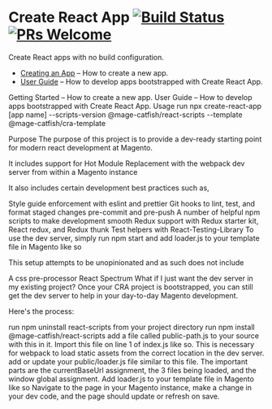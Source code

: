 # Create React App [![Build Status](https://dev.azure.com/facebook/create-react-app/_apis/build/status/facebook.create-react-app?branchName=master)](https://dev.azure.com/facebook/create-react-app/_build/latest?definitionId=1&branchName=master) [![PRs Welcome](https://img.shields.io/badge/PRs-welcome-green.svg)](https://github.com/facebook/create-react-app/blob/master/CONTRIBUTING.md)

Create React apps with no build configuration.

- [Creating an App](#creating-an-app) – How to create a new app.
- [User Guide](https://facebook.github.io/create-react-app/) – How to develop apps bootstrapped with Create React App.

Getting Started – How to create a new app.
User Guide – How to develop apps bootstrapped with Create React App.
Usage
run npx create-react-app [app name] --scripts-version @mage-catfish/react-scripts --template @mage-catfish/cra-template

Purpose
The purpose of this project is to provide a dev-ready starting point for modern react development at Magento.

It includes support for Hot Module Replacement with the webpack dev server from within a Magento instance

It also includes certain development best practices such as,

Style guide enforcement with eslint and prettier
Git hooks to lint, test, and format staged changes pre-commit and pre-push
A number of helpful npm scripts to make development smooth
Redux support with Redux starter kit, React redux, and Redux thunk
Test helpers with React-Testing-Library
To use the dev server, simply run npm start and add loader.js to your template file in Magento like so

<script src="http://localhost:3000/loader.js"></script>

This setup attempts to be unopinionated and as such does not include

A css pre-processor
React Spectrum
What if I just want the dev server in my existing project?
Once your CRA project is bootstrapped, you can still get the dev server to help in your day-to-day Magento development.

Here's the process:

run npm uninstall react-scripts from your project directory
run npm install @mage-catfish/react-scripts
add a file called public-path.js to your source with this in it. Import this file on line 1 of index.js like so. This is necessary for webpack to load static assets from the correct location in the dev server.
add or update your public/loader.js file similar to this file. The important parts are the currentBaseUrl assignment, the 3 files being loaded, and the window global assignment.
Add loader.js to your template file in Magento like so <script src="http://localhost:3000/loader.js"></script>
Navigate to the page in your Magento instance, make a change in your dev code, and the page should update or refresh on save.
